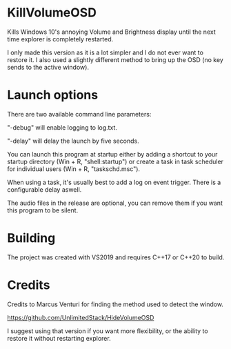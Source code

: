 # KillVolumeOSD

Kills Windows 10's annoying Volume and Brightness display until the next time explorer is completely restarted.

I only made this version as it is a lot simpler and I do not ever want to restore it. I also used a slightly different method to bring up the OSD (no key sends to the active window).

# Launch options

There are two available command line parameters:

"-debug" will enable logging to log.txt.

"-delay" will delay the launch by five seconds.

You can launch this program at startup either by adding a shortcut to your startup directory (Win + R, "shell:startup") or create a task in task scheduler for individual users (Win + R, "taskschd.msc").

When using a task, it's usually best to add a log on event trigger. There is a configurable delay aswell.

The audio files in the release are optional, you can remove them if you want this program to be silent.

# Building

The project was created with VS2019 and requires C++17 or C++20 to build.

# Credits

Credits to Marcus Venturi for finding the method used to detect the window.

https://github.com/UnlimitedStack/HideVolumeOSD

I suggest using that version if you want more flexibility, or the ability to restore it without restarting explorer.
